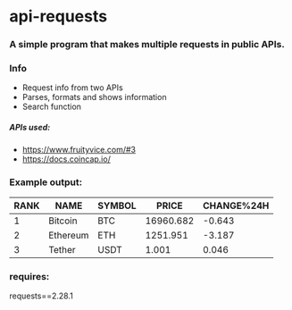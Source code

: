 # api-requests
### A simple program that makes multiple requests in public APIs.
### Info
+ Request info from two APIs
+ Parses, formats and shows information
+ Search function

##### APIs used:
* https://www.fruityvice.com/#3
* https://docs.coincap.io/

### Example output:
| RANK | NAME | SYMBOL | PRICE | CHANGE%24H |
| --- | --- | --- | --- | --- |
| 1 | Bitcoin | BTC | 16960.682 | -0.643 |
| 2 | Ethereum | ETH | 1251.951 |  -3.187 |
| 3 | Tether |  USDT | 1.001 | 0.046 |

### requires:
requests==2.28.1
